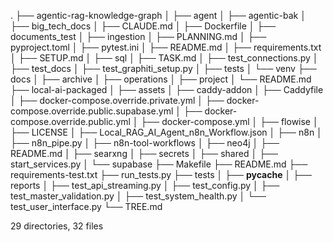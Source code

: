 .
├── agentic-rag-knowledge-graph
│   ├── agent
│   ├── agentic-bak
│   ├── big_tech_docs
│   ├── CLAUDE.md
│   ├── Dockerfile
│   ├── documents_test
│   ├── ingestion
│   ├── PLANNING.md
│   ├── pyproject.toml
│   ├── pytest.ini
│   ├── README.md
│   ├── requirements.txt
│   ├── SETUP.md
│   ├── sql
│   ├── TASK.md
│   ├── test_connections.py
│   ├── test_docs
│   ├── test_graphiti_setup.py
│   ├── tests
│   └── venv
├── docs
│   ├── archive
│   ├── operations
│   ├── project
│   └── README.md
├── local-ai-packaged
│   ├── assets
│   ├── caddy-addon
│   ├── Caddyfile
│   ├── docker-compose.override.private.yml
│   ├── docker-compose.override.public.supabase.yml
│   ├── docker-compose.override.public.yml
│   ├── docker-compose.yml
│   ├── flowise
│   ├── LICENSE
│   ├── Local_RAG_AI_Agent_n8n_Workflow.json
│   ├── n8n
│   ├── n8n_pipe.py
│   ├── n8n-tool-workflows
│   ├── neo4j
│   ├── README.md
│   ├── searxng
│   ├── secrets
│   ├── shared
│   ├── start_services.py
│   └── supabase
├── Makefile
├── README.md
├── requirements-test.txt
├── run_tests.py
├── tests
│   ├── __pycache__
│   ├── reports
│   ├── test_api_streaming.py
│   ├── test_config.py
│   ├── test_master_validation.py
│   ├── test_system_health.py
│   └── test_user_interface.py
└── TREE.md

29 directories, 32 files